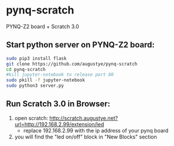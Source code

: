# pynq-scratch
PYNQ-Z2 board + Scratch 3.0

Start python server on PYNQ-Z2 board:
----------------------------------
```Bash
sudo pip3 install flask
git clone https://github.com/augustye/pynq-scratch
cd pynq-scratch
#kill jupyter-notebook to release port 80
sudo pkill -f jupyter-notebook 
sudo python3 server.py
```

Run Scratch 3.0 in Browser:
---------------------------
1. open scratch: http://scratch.augustye.net?url=http://192.168.2.99/extension/led
    * replace 192.168.2.99 with the ip address of your pynq board 
2. you will find the "led on/off" block in "New Blocks" section

